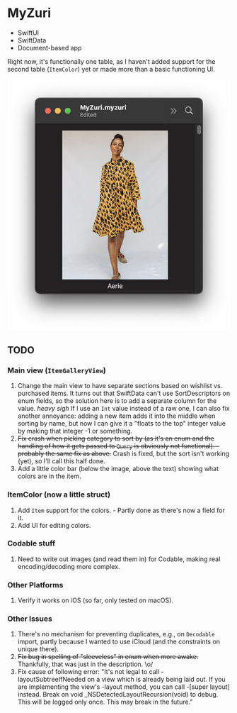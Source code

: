 # MyZuri

* SwiftUI
* SwiftData
* Document-based app

Right now, it's functionally one table, as I haven't added support for the second table (`ItemColor`) yet or made more than a basic functioning UI.

![App screenshot showing Zuri dress that's Swifty](ReadmeImages/zuri-aerie-screenshot.png "App screenshot showing Zuri dress that's Swifty")

## TODO


### Main view (`ItemGalleryView`)
1. Change the main view to have separate sections based on wishlist vs. purchased items. It turns out that SwiftData can't use SortDescriptors on enum fields, so the solution here is to add a separate column for the value. *heavy sigh* If I use an `Int` value instead of a raw one, I can also fix another annoyance: adding a new item adds it into the middle when sorting by name, but now I can give it a "floats to the top" integer value by making that integer -1 or something.
2. ~~Fix crash when picking category to sort by (as it's an enum and the handling of how it gets passed to `Query` is obviously not functional). - probably the same fix as above.~~ Crash is fixed, but the sort isn't working (yet), so I'll call this half done.
3. Add a little color bar (below the image, above the text) showing what colors are in the item.

### ItemColor (now a little struct)

1. Add `Item` support for the colors. - Partly done as there's now a field for it.
2. Add UI for editing colors.

### Codable stuff
1. Need to write out images (and read them in) for Codable, making real encoding/decoding more complex.

### Other Platforms
1. Verify it works on iOS (so far, only tested on macOS).

### Other Issues
1. There's no mechanism for preventing duplicates, e.g., on `Decodable` import, partly because I wanted to use iCloud (and the constraints on unique there).
2. ~~Fix bug in spelling of "sleeveless" in enum when more awake.~~ Thankfully, that was just in the description. \o/
3. Fix cause of following error: "It's not legal to call -layoutSubtreeIfNeeded on a view which is already being laid out.  If you are implementing the view's -layout method, you can call -[super layout] instead.  Break on void _NSDetectedLayoutRecursion(void) to debug.  This will be logged only once.  This may break in the future."
